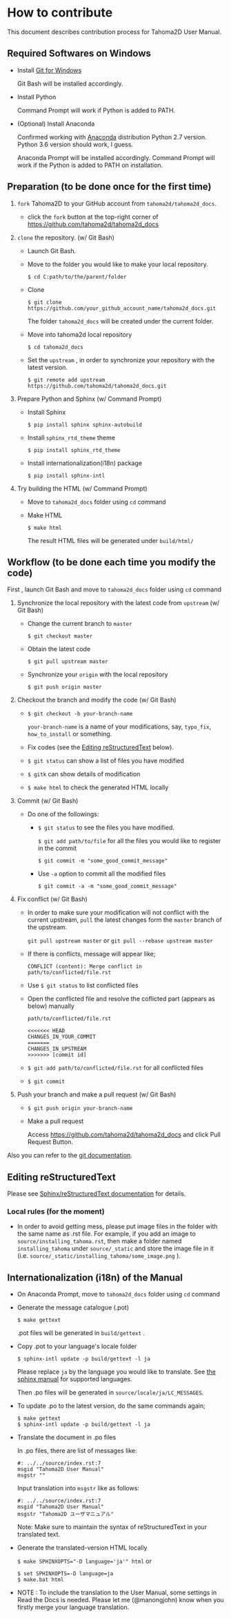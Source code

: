 # How to contribute

This document describes contribution process for Tahoma2D User Manual.

## Required Softwares on Windows

- Install [Git for Windows](https://gitforwindows.org/)

  Git Bash will be installed accordingly.

- Install Python

  Command Prompt will work if Python is added to PATH.

- (Optional) Install Anaconda
  
  Confirmed working with [Anaconda](https://www.anaconda.com/products/individual) distribution Python 2.7 version. Python 3.6 version should work, I guess.
  
  Anaconda Prompt will be installed accordingly. Command Prompt will work if the Python is added to PATH on installation.

## Preparation (to be done once for the first time)

1. `fork` Tahoma2D to your GitHub account from `tahoma2d/tahoma2d_docs`.

   - click the `fork` button at the top-right corner of https://github.com/tahoma2d/tahoma2d_docs

1. `clone` the repository. (w/ Git Bash)

   - Launch Git Bash.
   
   - Move to the folder you would like to make your local repository.
   
     `$ cd C:path/to/the/parent/folder`
     
   - Clone
   
     `$ git clone https://github.com/your_github_account_name/tahoma2d_docs.git`
     
     The folder `tahoma2d_docs` will be created under the current folder.
     
   - Move into tahoma2d local repository
   
     `$ cd tahoma2d_docs`
     
   - Set the `upstream` , in order to synchronize your repository with the latest version.
   
     `$ git remote add upstream https://github.com/tahoma2d/tahoma2d_docs.git`

1. Prepare Python and Sphinx (w/ Command Prompt)

   - Install Sphinx
   
     `$ pip install sphinx sphinx-autobuild`
     
   - Install `sphinx_rtd_theme` theme
   
     `$ pip install sphinx_rtd_theme`

   - Install internationalization(i18n) package
   
     `$ pip install sphinx-intl`
     
1. Try building the HTML (w/ Command Prompt)

   - Move to `tahoma2d_docs` folder using `cd` command

   - Make HTML
   
     `$ make html`
     
     The result HTML files will be generated under `build/html/`

## Workflow (to be done each time you modify the code)

First , launch Git Bash and move to `tahoma2d_docs` folder using `cd` command

1. Synchronize the local repository with the latest code from `upstream` (w/ Git Bash) 

    - Change the current branch to `master`
    
      `$ git checkout master`
      
    - Obtain the latest code
    
      `$ git pull upstream master`
      
    - Synchronize your `origin` with the local repository
    
      `$ git push origin master`

1. Checkout the branch and modify the code (w/ Git Bash)
    
    - `$ git checkout -b your-branch-name`
    
       `your-branch-name` is a name of your modifications, say, `typo_fix`, `how_to_install` or something.
    
    - Fix codes (see the [Editing reStructuredText](#editing-restructuredtext) below).
        
    - `$ git status` can show a list of files you have modified
    
    - `$ gitk` can show details of modification

    - `$ make html` to check the generated HTML locally

1. Commit (w/ Git Bash)

    - Do one of the followings:
    
      - `$ git status` to see the files you have modified.
      
         `$ git add path/to/file` for all the files you would like to register in the commit
         
         `$ git commit -m "some_good_commit_message"`
         
      - Use `-a` option to commit all the modified files
      
         `$ git commit -a -m "some_good_commit_message"`
    
1. Fix conflict (w/ Git Bash)

    - In order to make sure your modification will not conflict with the current upstream, `pull` the latest changes form the `master` branch of the upstream.
      
      `git pull upstream master` or `git pull --rebase upstream master`
      
    - If there is conflicts, message will appear like;
    
      `CONFLICT (content): Merge conflict in path/to/conflicted/file.rst`
      
    - Use `$ git status` to list conflicted files
    
    - Open the conflicted file and resolve the coflicted part (appears as below) manually
      
      ```
      path/to/conflicted/file.rst
      
      <<<<<<< HEAD
      CHANGES_IN_YOUR_COMMIT
      =======
      CHANGES_IN_UPSTREAM
      >>>>>>> [commit id]
      ```
    
    - `$ git add path/to/conflicted/file.rst` for all conflicted files
    
    - `$ git commit`
         
1. Push your branch and make a pull request (w/ Git Bash)

    - `$ git push origin your-branch-name`
    
    - Make a pull request
      
      Access https://github.com/tahoma2d/tahoma2d_docs and click Pull Request Button.

Also you can refer to the [git documentation](https://git-scm.com/book/en/v2/GitHub-Contributing-to-a-Project).

## Editing reStructuredText

Please see [Sphinx/reStructuredText documentation](https://www.sphinx-doc.org/en/master/usage/restructuredtext/basics.html) for details.

### Local rules (for the moment)

- In order to avoid getting mess, please put image files in the folder with the same name as .rst file. 
  For example, if you add an image to `source/installing_tahoma.rst`, 
  then make a folder named `installing_tahoma` under `source/_static` and store the image file in it
  (i.e. `source/_static/installing_tahoma/some_image.png` ).

## Internationalization (i18n) of the Manual

- On Anaconda Prompt, move to `tahoma2d_docs` folder using `cd` command

- Generate the message catalogue (.pot)

  `$ make gettext`

  .pot files will be generated in `build/gettext` .

- Copy .pot to your language's locale folder

  `$ sphinx-intl update -p build/gettext -l ja`

  Please replace `ja` by the language you would like to translate. See [the sphinx manual](https://www.sphinx-doc.org/en/master/usage/configuration.html#confval-language) for supported languages.
  
  Then .po files will be generated in `source/locale/ja/LC_MESSAGES`.

- To update .po to the latest version, do the same commands again;

  ```
  $ make gettext
  $ sphinx-intl update -p build/gettext -l ja
  ```

- Translate the document in .po files

  In .po files, there are list of messages like:

  ```
  #: ../../source/index.rst:7
  msgid "Tahoma2D User Manual"
  msgstr ""
  ```

  Input translation into `msgstr` like as follows:

  ```
  #: ../../source/index.rst:7
  msgid "Tahoma2D User Manual"
  msgstr "Tahoma2D ユーザマニュアル"
  ```

  Note: Make sure to maintain the syntax of reStructuredText in your translated text.

- Generate the translated-version HTML locally

  `$ make SPHINXOPTS="-D language='ja'" html`
  or
  ```
  $ set SPHINXOPTS=-D language=ja
  $ make.bat html
  ```
  
- NOTE : To include the translation to the User Manual, some settings in Read the Docs is needed. Please let me (@manongjohn) know when you firstly merge your language translation.
